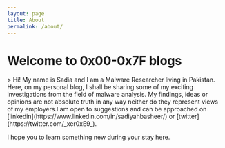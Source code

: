 ```yaml
---
layout: page
title: About
permalink: /about/
---
```


<h1>Welcome to 0x00-0x7F blogs</h1>>
Hi! My name is Sadia and I am a Malware Researcher living in Pakistan. Here, on my personal blog, I shall be sharing some of my exciting investigations from the field of malware analysis. My findings, ideas or opinions are not absolute truth in any way neither do they represent views of my employers.I am open to suggestions and can be approached on [linkedin](https://www.linkedin.com/in/sadiyahbasheer/) or [twitter](https://twitter.com/_xer0xE9_).

I hope you to learn something new during your stay here.